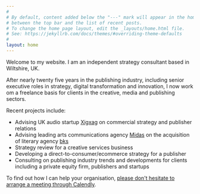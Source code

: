 ```yaml
---
#
# By default, content added below the "---" mark will appear in the home page
# between the top bar and the list of recent posts.
# To change the home page layout, edit the _layouts/home.html file.
# See: https://jekyllrb.com/docs/themes/#overriding-theme-defaults
#
layout: home
---
```

Welcome to my website. I am an independent strategy consultant based in Wiltshire, UK. 

After nearly twenty five years in the publishing industry, including senior executive roles in strategy, digital transformation and innovation, I now work om a freelance basis for clients in the creative, media and publishing sectors.

Recent projects include:
* Advising UK audio startup <a href="https://www.xigxag.co.uk">Xigxag</a> on commercial strategy and publisher relations
* Advising leading arts communications agency <a href="https://midaspr.co.uk/">Midas</a> on the acquisition of literary agency <a href="https://www.thebksagency.com">bks</a>
* Strategy review for a creative services business
* Developing a direct-to-consumer/ecommerce strategy for a publisher
* Consulting on publishing industry trends and developments for clients including a private equity firm, publishers and startups

To find out how I can help your organisation, <a href="https://calendly.com/outsidecontext">please don't hesitate to arrange a meeting through Calendly</a>. 

